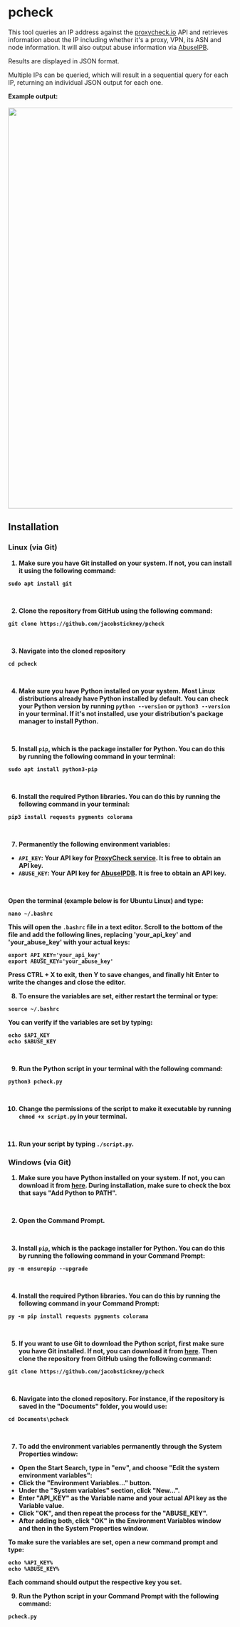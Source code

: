 # pcheck

This tool queries an IP address against the [proxycheck.io](http://proxycheck.io/) API and retrieves information about the IP including whether it's a proxy, VPN, its ASN and node information. It will also output abuse information via [AbuseIPB](https://www.abuseipdb.com/).

Results are displayed in JSON format.

Multiple IPs can be queried, which will result in a sequential query for each IP, returning an individual JSON output for each one.

<b>Example output:<b><br><br>
<img src="https://github.com/jacobstickney/pcheck/assets/86248382/fe21d7f7-7449-416b-a344-27ca68b9cbfe" width="900">

## Installation

### Linux (via Git)
1. Make sure you have Git installed on your system. If not, you can install it using the following command:
```
sudo apt install git
```
<br>

2. Clone the repository from GitHub using the following command:
```
git clone https://github.com/jacobstickney/pcheck
```
<br>

3. Navigate into the cloned repository
```
cd pcheck
```
<br>

4. Make sure you have Python installed on your system. Most Linux distributions already have Python installed by default. You can check your Python version by running ```python --version``` or ```python3 --version``` in your terminal. If it's not installed, use your distribution's package manager to install Python.
<br>

5. Install ```pip```, which is the package installer for Python. You can do this by running the following command in your terminal:
```
sudo apt install python3-pip
```
<br>

6. Install the required Python libraries. You can do this by running the following command in your terminal:
```
pip3 install requests pygments colorama
```
<br>

7. Permanently the following environment variables:
- ``API_KEY``: Your API key for [ProxyCheck service](https://proxycheck.io/api/). It is free to obtain an API key. 
- ``ABUSE_KEY``: Your API key for [AbuseIPDB](https://www.abuseipdb.com/). It is free to obtain an API key.
<br>

Open the terminal (example below is for Ubuntu Linux) and type:
```
nano ~/.bashrc
```

This will open the ``.bashrc`` file in a text editor. Scroll to the bottom of the file and add the following lines, replacing 'your_api_key' and 'your_abuse_key' with your actual keys:
```
export API_KEY='your_api_key'
export ABUSE_KEY='your_abuse_key'
```
Press CTRL + X to exit, then Y to save changes, and finally hit Enter to write the changes and close the editor.
  
8. To ensure the variables are set, either restart the terminal or type:
```
source ~/.bashrc
```
You can verify if the variables are set by typing:
```
echo $API_KEY
echo $ABUSE_KEY
```
<br>

9. Run the Python script in your terminal with the following command:
```
python3 pcheck.py
```
<br>

10. Change the permissions of the script to make it executable by running `chmod +x script.py` in your terminal.
<br>

11. Run your script by typing `./script.py`.

### Windows (via Git)
1. Make sure you have Python installed on your system. If not, you can download it from [here](https://www.python.org/downloads/). During installation, make sure to check the box that says "Add Python to PATH".
<br>

2. Open the Command Prompt.
<br>

3. Install ```pip```, which is the package installer for Python. You can do this by running the following command in your Command Prompt:
```
py -m ensurepip --upgrade
```
<br>

4. Install the required Python libraries. You can do this by running the following command in your Command Prompt:
```
py -m pip install requests pygments colorama
```
<br>

5. If you want to use Git to download the Python script, first make sure you have Git installed. If not, you can download it from [here](https://git-scm.com/download/win). Then clone the repository from GitHub using the following command:
```
git clone https://github.com/jacobstickney/pcheck
```
<br>

6. Navigate into the cloned repository. For instance, if the repository is saved in the "Documents" folder, you would use:
```
cd Documents\pcheck
```
<br>

7. To add the environment variables permanently through the System Properties window:
- Open the Start Search, type in "env", and choose "Edit the system environment variables":
- Click the "Environment Variables..." button.
- Under the "System variables" section, click "New...".
- Enter "API_KEY" as the Variable name and your actual API key as the Variable value.
- Click "OK", and then repeat the process for the "ABUSE_KEY".
- After adding both, click "OK" in the Environment Variables window and then in the System Properties window.

To make sure the variables are set, open a new command prompt and type:
```
echo %API_KEY%
echo %ABUSE_KEY%
```
Each command should output the respective key you set.
<br>

9. Run the Python script in your Command Prompt with the following command:
```
pcheck.py
```

